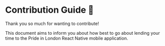 # Contribution Guide 🦄

Thank you so much for wanting to contribute!

This document aims to inform you about how best to go about lending your time to the Pride in London React Native mobile application.